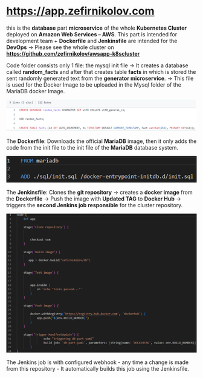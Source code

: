 # https://app.zefirnikolov.com

this is the **database** part **microservice** of the whole **Kubernetes Cluster** deployed on **Amazon Web Services – AWS**. 
This part is intended for development team + **Dockerfile** and **Jenkinsfile** are intended for the **DevOps** -> Please see the whole cluster on **https://github.com/zefirnikolov/awsapp-k8scluster**

Code folder consists only 1 file: the mysql init file ->  It creates a database called **random_facts** and after that creates table **facts** in which is stored the sent randomly generated text from the **generator microservice**. -> This file is used for the Docker Image to be uploaded in the Mysql folder of the MariaDB docker Image.

![database](dbinit.png)

The **Dockerfile**:
Downloads the official **MariaDB** image, then it only adds the code from the init file to the init file of the **MariaDB** database system.

![dockerfile](docker.png)

The **Jenkinsfile**:
Clones the **git repository** -> creates a **docker image** from the **Dockerfile** -> Push the image with **Updated TAG** to **Docker Hub** -> triggers the **second Jenkins job responsible** for the cluster repository.

![jenkinsfile](jenkins.png)

The Jenkins job is with configured webhook - any time a change is made from this repository - It automatically builds this job using the Jenkinsfile.

